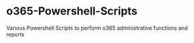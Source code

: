 # o365-Powershell-Scripts
Various Powershell Scripts to perform o365 administrative functions and reports

